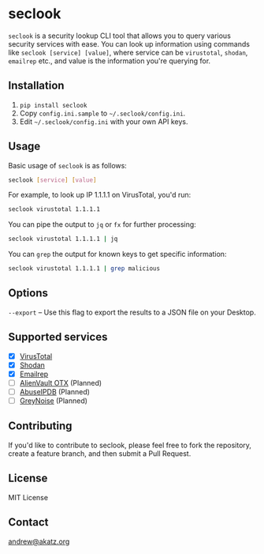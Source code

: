 # seclook

`seclook` is a security lookup CLI tool that allows you to query various security services with ease. You can look up information using commands like `seclook [service] [value]`, where service can be `virustotal`, `shodan`, `emailrep` etc., and value is the information you're querying for.

## Installation

1. `pip install seclook`
2. Copy `config.ini.sample` to `~/.seclook/config.ini`.
3. Edit `~/.seclook/config.ini` with your own API keys.

## Usage

Basic usage of `seclook` is as follows:

```bash
seclook [service] [value]
```

For example, to look up IP 1.1.1.1 on VirusTotal, you'd run:

```bash
seclook virustotal 1.1.1.1
```

You can pipe the output to `jq` or `fx` for further processing:

```bash
seclook virustotal 1.1.1.1 | jq
```

You can `grep` the output for known keys to get specific information:

```bash
seclook virustotal 1.1.1.1 | grep malicious
``` 

## Options

`--export` – Use this flag to export the results to a JSON file on your Desktop.

## Supported services
- [x] [VirusTotal](https://virustotal.com/)
- [x] [Shodan](https://www.shodan.io/)
- [x] [Emailrep](https://emailrep.io/)
- [ ] [AlienVault OTX](https://otx.alienvault.com/) (Planned)
- [ ] [AbuseIPDB](https://www.abuseipdb.com/) (Planned)
- [ ] [GreyNoise](https://www.greynoise.io/) (Planned)

## Contributing

If you'd like to contribute to seclook, please feel free to fork the repository, create a feature branch, and then submit a Pull Request.

## License

MIT License

## Contact

[andrew@akatz.org](mailto:andrew@akatz.org)



